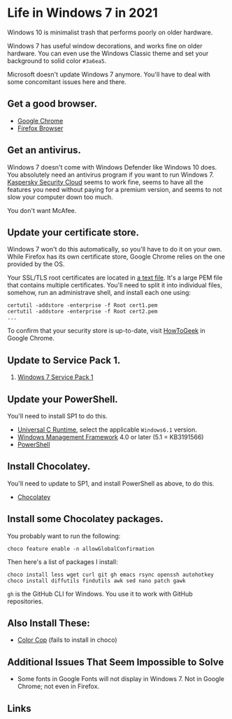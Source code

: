 # Life in Windows 7 in 2021

Windows 10 is minimalist trash that performs poorly on older hardware.

Windows 7 has useful window decorations, and works fine on older
hardware.  You can even use the Windows Classic theme and set your
background to solid color `#3a6ea5`.

Microsoft doesn't update Windows 7 anymore.  You'll have to deal with
some concomitant issues here and there.

## Get a good browser.

-  [Google Chrome][chrome]
-  [Firefox Browser][firefox]

## Get an antivirus.

Windows 7 doesn't come with Windows Defender like Windows 10 does.
You absolutely need an antivirus program if you want to run Windows 7.
[Kaspersky Security Cloud][kaspersky] seems to work fine, seems to
have all the features you need without paying for a premium version,
and seems to not slow your computer down too much.

You don't want McAfee.

## Update your certificate store.

Windows 7 won't do this automatically, so you'll have to do it on your
own.  While Firefox has its own certificate store, Google Chrome relies
on the one provided by the OS.

Your SSL/TLS root certificates are located in [a text file][roots].
It's a large PEM file that contains multiple certificates.  You'll
need to split it into individual files, somehow, run an administrave
shell, and install each one using:

```
certutil -addstore -enterprise -f Root cert1.pem
certutil -addstore -enterprise -f Root cert2.pem
...
```

To confirm that your security store is up-to-date, visit
[HowToGeek][howtogeek] in Google Chrome.

## Update to Service Pack 1.

1.  [Windows 7 Service Pack 1][sp1]

## Update your PowerShell.

You'll need to install SP1 to do this.

-   [Universal C Runtime][ucrun], select the applicable `Windows6.1` version.
-   [Windows Management Framework][wmf] 4.0 or later (5.1 = KB3191566)
-   [PowerShell][ps]

## Install Chocolatey.

You'll need to update to SP1, and install PowerShell as above, to do this.

-   [Chocolatey][choco]

## Install some Chocolatey packages.

You probably want to run the following:

```
choco feature enable -n allowGlobalConfirmation
```

Then here's a list of packages I install:

```
choco install less wget curl git gh emacs rsync openssh autohotkey
choco install diffutils findutils awk sed nano patch gawk
```

`gh` is the GitHub CLI for Windows.  You use it to work with GitHub
repositories.

## Also Install These:

-   [Color Cop][colorcop] (fails to install in choco)

## Additional Issues That Seem Impossible to Solve

-   Some fonts in Google Fonts will not display in Windows 7.
    Not in Google Chrome; not even in Firefox.

## Links

[ccadb]: https://www.ccadb.org/
[roots]: https://ccadb-public.secure.force.com/mozilla/IncludedRootsPEMTxt?TrustBitsInclude=Websites
[colorcop]: http://colorcop.net/
[chrome]: https://www.google.com/chrome/
[firefox]: https://www.mozilla.org/en-US/firefox/new/
[kaspersky]: https://usa.kaspersky.com/security-cloud
[howtogeek]: https://www.howtogeek.com/
[ucrun]: https://aka.ms/pscore6-prereq
[ps]: https://aka.ms/powershell-release?tag=stable
[sp1]: https://www.catalog.update.microsoft.com/Search.aspx?q=KB976932
[wmf]: https://www.microsoft.com/en-us/download/details.aspx?id=54616
[ps]: https://docs.microsoft.com/en-us/powershell/scripting/install/installing-powershell-core-on-windows?view=powershell-7.1
[choco]: https://chocolatey.org/

